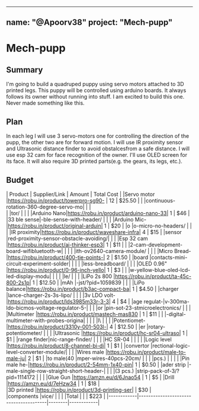  ---- 
 name: "@Apoorv38"
 project: "Mech-pupp"
 ----

# Mech-pupp

## Summary

I'm going to build a quadruped puppy using servo motors attached to 3D printed legs. This puppy will be controlled using arduino boards. It always   follows its owner without running into stuff.
I am excited to build this one. Never made something like this.

## Plan

In each leg I will use 3 servo-motors one for controlling the direction of   the pupp, the other two are for forward motion.
I will use IR proximity sensor and Ultrasonic distance finder to avoid   obstalcesfrom a safe distance.
I will use esp 32 cam for face recognition of the owner.
I'll use OLED screen for its face.
It will also require 3D printed parts(e.g. the gears, its legs, etc.). 

## Budget

| Product    | Supplier/Link                         | Amount | Total Cost | 
|Servo motor |https://robu.in/product/towerpro-sg90- | 12     | $25.50     | 
|            |continuous-rotation-360-degree-servo-mo|        |            |           
|            |tor/                                   |        |            |
|Arduino Nano|https://robu.in/product/arduino-nano-33| 1      | $46        |
|33 ble sense|-ble-sense-with-header/                |        |            |
|Arduino Mic-|https://robu.in/product/original-arduin| 1      | $20        |
|o           |o-micro-no-headers/                    |        |            |
|IR proximity|https://robu.in/product/waveshare-infra| 4      | $15        |
|sensor      |red-proximity-sensor-obstacle-avoiding/|        |            |
|Esp 32 cam  |https://robu.in/product/ai-thinker-esp3| 1      | $11        |
|            |2-cam-development-board-wifibluetooth-w|        |            |
|            |ith-ov2640-camera-module/              |        |            |
|Micro Bread-|https://robu.in/product/400-tie-points-| 2      | $1.50      |
|board       |contacts-mini-circuit-experiment-solder|        |            |
|            |less-breadboard/                       |        |            |
|OLED 0.96"  |https://robu.in/product/0-96-inch-yello| 1      | $3         |
|            |w-yellow-blue-oled-lcd-led-display-modu|        |            |
|            |le/                                    |        |            |
|LiPo 2s 800 |https://robu.in/product/ta-45c-800-2s1p| 1      | $12.50     |
|mAh         |-jst/?pid=1059839                      |        |            |
|LiPo balance|https://robu.in/product/b3ac-compact-ba| 1      | $4.50      |
|charger     |lance-charger-2s-3s-lipo/              |        |            |
|3v LDO volt-|https://robu.in/product/lds3985m33r-3-3| 4      | $4         |
|age regulat-|v-300ma-ldo-bicmos-voltage-regulator-5-|        |            |
|or          |pin-sot-23-stmicroelectronics/         |        |            |
|Multimeter  |https://robu.in/product/mastech-mas830 | 1      | $11        | 
|            |-digital-multimeter-with-probes-origina|        |            |
|            |l\                                     |        |            |
|Potentiomet-|https://robu.in/product/3310y-001-503l-| 4      | $12.50     |
|er          |rotary-potentiometer/                  |        |            |
|Ultrasonic  |https://robu.in/product/hc-sr04-ultraso| 1      | $1         |
|range finder|nic-range-finder/                      |        |            |
|HC SR-04    |                                       |        |            |
|Logic level |https://robu.in/product/8-channel-bi-di| 1      | $1         |
|convertor   |rectional-logic-level-converter-module/|        |            |
|Wires male  |https://robu.in/product/male-to-male-ju| 2      | $1         |
|to male(40  |mper-wires-40pcs-20cm/                 |        |            |
|pcs.)       |                                       |        |            |
|Pin male he-|https://robu.in/product/2-54mm-1x40-pin| 1      | $0.50      |
|ader strip  |-male-single-row-straight-short-header-|        |            |
|(3 pcs.)    |strip-pack-of-3/?pid=1114172           |        |            |
|Glue Gun    |https://amzn.eu/d/6Jnao54              | 1      | $5         |
|Drill       |https://amzn.eu/d/7eHzw34              | 1      | $18        |  
|3D printed  |https://robu.in/product/3d-printing-ser|        | $30        |  
|components  |vice/                                  |        |            |
|Total       |                                       |        | $223       |
|------------|---------------------------------------|--------|------------|
